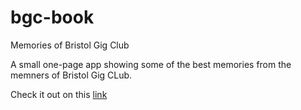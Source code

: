# bgc-book
Memories of Bristol Gig Club

A small one-page app showing some of the best memories from the memners of Bristol Gig CLub.

Check it out on this [link](https://rosie-brigham.github.io/bgc-book/)
